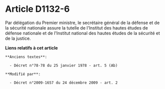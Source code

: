 # Article D1132-6

Par délégation du Premier ministre, le secrétaire général de la défense et de la sécurité nationale assure la tutelle de
l'Institut des hautes études de défense nationale et de l'Institut national des hautes études de la sécurité et de la
justice.

**Liens relatifs à cet article**

	**Anciens textes**:

	  - Décret n°78-78 du 25 janvier 1978 - art. 5 (Ab)

	**Modifié par**:

	  - Décret n°2009-1657 du 24 décembre 2009 - art. 2
